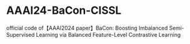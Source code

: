 # AAAI24-BaCon-CISSL
official code of【AAAI2024 paper】BaCon: Boosting Imbalanced Semi-Supervised Learning via Balanced Feature-Level Contrastive Learning
